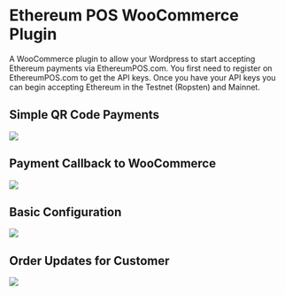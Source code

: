 # Ethereum POS WooCommerce Plugin
A WooCommerce plugin to allow your Wordpress to start accepting Ethereum payments via EthereumPOS.com. You first need to register on EthereumPOS.com to get the API keys. Once you have your API keys you can begin accepting Ethereum in the Testnet (Ropsten) and Mainnet. 

## Simple QR Code Payments
<img src="http://i.imgur.com/QPpI8xF.png">

## Payment Callback to WooCommerce
<img src="http://i.imgur.com/Nju9bZv.png">

## Basic Configuration
<img src="http://i.imgur.com/jHduoNL.png">

## Order Updates for Customer
<img src="http://i.imgur.com/jma1mYq.png">
